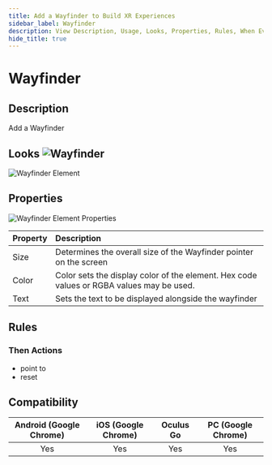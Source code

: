 ```yaml
---
title: Add a Wayfinder to Build XR Experiences
sidebar_label: Wayfinder
description: View Description, Usage, Looks, Properties, Rules, When Events, Then Actions, Compatibility, Tutorials for Adding a Wayfinder in GMetri XR experiences.
hide_title: true
---
```


# Wayfinder

## Description

Add a Wayfinder

## Looks ![Wayfinder](https://s.vrgmetri.com/gb-web/portal-docs/assets/img/svg/wayfinder.svg#icon/) 

![Wayfinder Element](https://r.vrgmetri.com/image/q_90/gb-web/portal-docs/assets/img/screenshots/Wayfinder_Element.png.jpg#boxShadow/)

## Properties

![Wayfinder Element Properties](https://r.vrgmetri.com/image/q_90/gb-web/portal-docs/assets/img/screenshots/Wayfinder_Element_properties.png.jpg#boxShadow/)

| Property | Description                                                                              |
| :------- | :--------------------------------------------------------------------------------------- |
| Size     | Determines the overall size of the Wayfinder pointer on the screen                       |
| Color    | Color sets the display color of the element. Hex code values or RGBA values may be used. |
| Text     | Sets the text to be displayed alongside the wayfinder                                    |

##  Rules

###  Then Actions

- point to
- reset

## Compatibility

| Android (Google Chrome) | iOS (Google Chrome) | Oculus Go | PC (Google Chrome) |
| :---------------------: | :-----------------: | :-------: | :----------------: |
|           Yes           |         Yes         |    Yes    |        Yes         |

